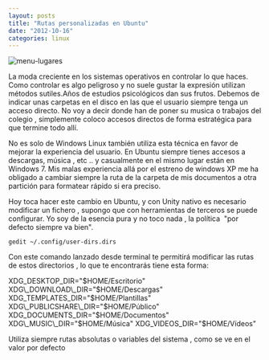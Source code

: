 ```yaml
---
layout: posts
title: "Rutas personalizadas en Ubuntu"
date: "2012-10-16"
categories: linux
---
```


![menu-lugares](images/7921894824_a0d749b7bd.jpg)

La moda creciente en los sistemas operativos en controlar lo que haces. Como controlar es algo peligroso y no suele gustar la expresión utilizan métodos sutiles.Años de estudios psicológicos dan sus frutos. Debemos de indicar unas carpetas en el disco en las que el usuario siempre tenga un acceso directo. No voy a decir donde han de poner su musica o trabajos del colegio , simplemente coloco accesos directos de forma estratégica para que termine todo allí.

No es solo de Windows Linux también utiliza esta técnica en favor de mejorar la experiencia del usuario. En Ubuntu siempre tienes accesos a descargas, música , etc .. y casualmente en el mismo lugar están en Windows 7. Mis malas experiencia allá por el estreno de windows XP me ha obligado a cambiar siempre la ruta de la carpeta de mis documentos a otra partición para formatear rápido si era preciso.

Hoy toca hacer este cambio en Ubuntu, y con Unity nativo es necesario modificar un fichero , supongo que con herramientas de terceros se puede configurar. Yo soy de la esencia pura y no toco nada , la política  "por defecto siempre va bien".

`gedit ~/.config/user-dirs.dirs`

Con este comando lanzado desde terminal te permitirá modificar las rutas de estos directorios , lo que te encontrarás tiene esta forma:

XDG\_DESKTOP\_DIR="$HOME/Escritorio"
XDG\_DOWNLOAD\_DIR="$HOME/Descargas"
XDG\_TEMPLATES\_DIR="$HOME/Plantillas"
XDG\_PUBLICSHARE\_DIR="$HOME/Público"
XDG\_DOCUMENTS\_DIR="$HOME/Documentos"
XDG\_MUSIC\_DIR="$HOME/Música"
XDG\_VIDEOS\_DIR="$HOME/Vídeos"

Utiliza siempre rutas absolutas o variables del sistema , como se ve en el valor por defecto
